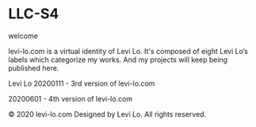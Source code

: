 # LLC-S4

welcome

levi-lo.com is a virtual identity of Levi Lo. It's composed of eight Levi Lo’s labels which categorize my works. And my projects will keep being published here.

Levi Lo
20200111 - 3rd version of levi-lo.com

20200601 - 4th version of levi-lo.com

© 2020 levi-lo.com Designed by Levi Lo. All rights reserved.
